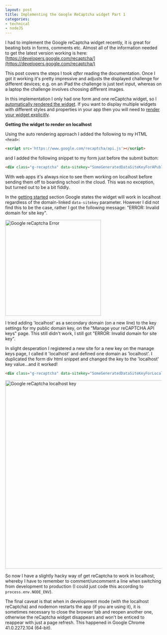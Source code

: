 ```yaml
---
layout: post
title: Implementing the Google ReCaptcha widget Part 1
categories:
- technical
- nodeJS
---
```


I had to implement the Google reCaptcha widget recently, it is great for beating bots in forms, comments etc. Almost all of the information needed to get the latest version working is here:
[https://developers.google.com/recaptcha/](https://developers.google.com/recaptcha/)

This post covers the steps I took _after_ reading the documentation. Once I got it working it's pretty impressive and adjusts the displayed challenge for different devices; e.g. on an iPad the challenge is just text input, whereas on a laptop the challenge involves choosing different images.

In this implementation I only had one form and one reCaptcha widget, so I [automatically rendered the widget](https://developers.google.com/recaptcha/docs/display#auto_render). If you want to display multiple widgets with different styles and properties in your app then you will need to [render your widget explicitly](https://developers.google.com/recaptcha/docs/display#explicit_render).

**Getting the widget to render on localhost**

Using the auto rendering approach I added the following to my HTML `<head>`:

```html
<script src='https://www.google.com/recaptcha/api.js'></script>
```

and I added the following snippet to my form just before the submit button:

```html
<div class="g-recaptcha" data-sitekey="SomeGeneratedDataSiteKeyForAPublicDomain"></div>
```

With web apps it's always nice to see them working on localhost before sending them off to boarding school in the cloud. This was no exception, but turned out to be a bit fiddly.

In the [getting started](https://developers.google.com/recaptcha/docs/start) section Google states the widget will work in localhost regardless of the domain-linked `data-sitekey` parameter. However I did not find this to be the case, rather I got the following message: "ERROR: Invalid domain for site key".

<img src='{{ site.baseurl }}/images/posts/recaptcha-error.png' alt='Google reCaptcha Error' width='308'></img>

I tried adding 'localhost' as a secondary domain (on a new line) to the key settings for my public domain key, on the "Manage your reCAPTCHA API keys" page. This still didn't work, I still got "ERROR: Invalid domain for site key".

In slight desperation I registered a new site for a new key on the manage keys page, I called it 'localhost' and defined one domain as 'localhost'. I duplicated the form div html snippet and changed the key to the 'localhost' key value...and it worked!

```html
<div class="g-recaptcha" data-sitekey="SomeGeneratedDataSiteKeyForLocalhostDomain"></div>
```

<img src='{{ site.baseurl }}/images/posts/recaptcha-localhost-key.png' alt='Google reCaptcha localhost key' width='605'></img>

So now I have a slightly hacky way of get reCaptcha to work in localhost, whereby I have to remember to comment/uncomment a line when switching from development to production (I could just code this according to `process.env.NODE_ENV`).

The final caveat is that when in development mode (with the localhost reCaptcha) and nodemon restarts the app (if you are using it), it is sometimes necessary to close the browser tab and reopen another one, otherwise the reCaptcha widget disappears and won't be enticed to reappear with just a page refresh. This happened in Google Chrome 41.0.2272.104 (64-bit).

